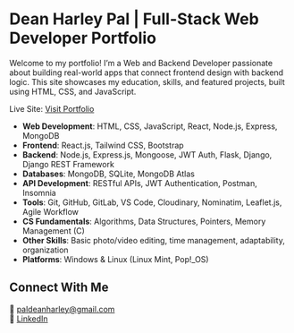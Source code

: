 # Dean Harley Pal | Full-Stack Web Developer Portfolio

Welcome to my portfolio!
I’m a Web and Backend Developer passionate about building real-world apps that connect frontend design with backend logic.
This site showcases my education, skills, and featured projects, built using HTML, CSS, and JavaScript.

Live Site: [Visit Portfolio](https://dencioo.github.io/portfolio/)

- **Web Development**: HTML, CSS, JavaScript, React, Node.js, Express, MongoDB
- **Frontend**: React.js, Tailwind CSS, Bootstrap
- **Backend**: Node.js, Express.js, Mongoose, JWT Auth, Flask, Django, Django REST Framework
- **Databases**: MongoDB, SQLite, MongoDB Atlas
- **API Development**: RESTful APIs, JWT Authentication, Postman, Insomnia
- **Tools**: Git, GitHub, GitLab, VS Code, Cloudinary, Nominatim, Leaflet.js, Agile Workflow
- **CS Fundamentals**: Algorithms, Data Structures, Pointers, Memory Management (C)
- **Other Skills**: Basic photo/video editing, time management, adaptability, organization
- **Platforms**: Windows & Linux (Linux Mint, Pop!_OS)

## Connect With Me<br>
📧 paldeanharley@gmail.com<br>
🔗 [LinkedIn](https://www.linkedin.com/in/paldeanharley/)<br>  
